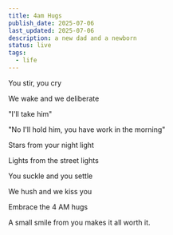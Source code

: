 ```yaml
---
title: 4am Hugs
publish_date: 2025-07-06
last_updated: 2025-07-06
description: a new dad and a newborn
status: live
tags:
  - life
---
```


You stir, you cry

We wake and we deliberate

"I'll take him"  

"No I'll hold him, you have work in the morning"

Stars from your night light

Lights from the street lights

You suckle and you settle

We hush and we kiss you

Embrace the 4 AM hugs

A small smile from you makes it all worth it.
